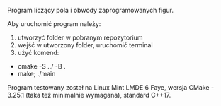 Program liczący pola i obwody zaprogramowanych figur.

Aby uruchomić program należy:
1. utworzyć folder w pobranym repozytorium
2. wejść w utworzony folder, uruchomić terminal
3. użyć komend:  
- cmake -S ../ -B .
- make; ./main

Program testowany został na Linux Mint LMDE 6 Faye, wersja CMake - 3.25.1 (taka też minimalnie wymagana), standard C++17.
